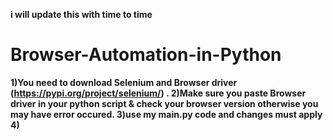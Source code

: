 <strong>i will update this with time to time<strong>
# Browser-Automation-in-Python
1)You need to download Selenium and Browser driver (https://pypi.org/project/selenium/) . 
2)Make sure you paste Browser driver in your python script & check your browser version otherwise you may have error occured.
3)use my main.py code and changes must apply
4)

